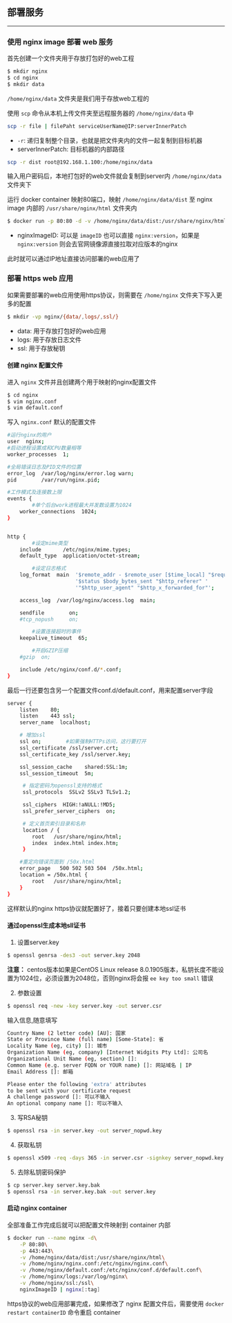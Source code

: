 ## 部署服务

---

### 使用 nginx image 部署 web 服务

首先创建一个文件夹用于存放打包好的web工程

```sh
$ mkdir nginx
$ cd nginx
$ mkdir data
```

`/home/nginx/data` 文件夹是我们用于存放web工程的

使用 `scp` 命令从本机上传文件夹至远程服务器的 `/home/nginx/data` 中

```sh
scp -r file | filePaht serviceUserName@IP:serverInnerPatch
```

* `-r`: 递归复制整个目录，也就是把文件夹内的文件一起复制到目标机器
* serverInnerPatch: 目标机器的内部路径

```sh
scp -r dist root@192.168.1.100:/home/nginx/data
```

输入用户密码后，本地打包好的web文件就会复制到server内 `/home/nginx/data` 文件夹下

运行 docker container 映射80端口，映射 `/home/nginx/data/dist` 至 nginx image 内部的 `/usr/share/nginx/html` 文件夹内

```sh
$ docker run -p 80:80 -d -v /home/nginx/data/dist:/usr/share/nginx/html --name nginx nginxImageID
```

* nginxImageID: 可以是 `imageID` 也可以直接 `nginx:version`，如果是 `nginx:version` 则会去官网镜像源直接拉取对应版本的nginx

此时就可以通过IP地址直接访问部署的web应用了

### 部署 https web 应用

如果需要部署的web应用使用https协议，则需要在 `/home/nginx` 文件夹下写入更多的配置

```sh
$ mkdir -vp nginx/{data/,logs/,ssl/}
```

* data: 用于存放打包好的web应用
* logs: 用于存放日志文件
* ssl: 用于存放秘钥

#### 创建 nginx 配置文件

进入 `nginx` 文件并且创建两个用于映射的nginx配置文件

```sh
$ cd nginx
$ vim nginx.conf
$ vim default.conf
```

写入 `nginx.conf` 默认的配置文件

```sh
#运行nginx的用户
user  nginx;
#启动进程设置成和CPU数量相等
worker_processes  1;

#全局错误日志及PID文件的位置
error_log  /var/log/nginx/error.log warn;
pid        /var/run/nginx.pid;

#工作模式及连接数上限
events {
        #单个后台work进程最大并发数设置为1024
    worker_connections  1024;
}


http {
        #设定mime类型
    include       /etc/nginx/mime.types;
    default_type  application/octet-stream;

        #设定日志格式
    log_format  main  '$remote_addr - $remote_user [$time_local] "$request" '
                      '$status $body_bytes_sent "$http_referer" '
                      '"$http_user_agent" "$http_x_forwarded_for"';

    access_log  /var/log/nginx/access.log  main;

    sendfile        on;
    #tcp_nopush     on;

        #设置连接超时的事件
    keepalive_timeout  65;

        #开启GZIP压缩
    #gzip  on;

    include /etc/nginx/conf.d/*.conf;
}
```

最后一行还要包含另一个配置文件conf.d/default.conf，用来配置server字段

```sh
server {
    listen    80;
    listen    443 ssl;
    server_name  localhost;

    # 增加ssl
    ssl on;        #如果强制HTTPs访问，这行要打开
    ssl_certificate /ssl/server.crt;
    ssl_certificate_key /ssl/server.key;

    ssl_session_cache    shared:SSL:1m;
    ssl_session_timeout  5m;

     # 指定密码为openssl支持的格式
     ssl_protocols  SSLv2 SSLv3 TLSv1.2;

     ssl_ciphers  HIGH:!aNULL:!MD5;
     ssl_prefer_server_ciphers  on;

     # 定义首页索引目录和名称
     location / {
        root   /usr/share/nginx/html;
        index  index.html index.htm;
     }

    #重定向错误页面到 /50x.html
    error_page   500 502 503 504  /50x.html;
    location = /50x.html {
        root   /usr/share/nginx/html;
    }
}
```

这样默认的nginx https协议就配置好了，接着只要创建本地ssl证书

#### 通过openssl生成本地sll证书

1. 设置server.key

```sh
$ openssl genrsa -des3 -out server.key 2048
```

**注意：** centos版本如果是CentOS Linux release 8.0.1905版本，私钥长度不能设置为1024位，必须设置为2048位，否则nginx将会报 `ee key too small` 错误

2. 参数设置

```sh
$ openssl req -new -key server.key -out server.csr
```

输入信息,随意填写

```sh
Country Name (2 letter code) [AU]: 国家
State or Province Name (full name) [Some-State]: 省
Locality Name (eg, city) []: 城市
Organization Name (eg, company) [Internet Widgits Pty Ltd]: 公司名
Organizational Unit Name (eg, section) []: 
Common Name (e.g. server FQDN or YOUR name) []: 网站域名 | IP
Email Address []: 邮箱

Please enter the following 'extra' attributes
to be sent with your certificate request
A challenge password []: 可以不输入
An optional company name []: 可以不输入
```

3. 写RSA秘钥

```sh
$ openssl rsa -in server.key -out server_nopwd.key
```

4. 获取私钥

```sh
$ openssl x509 -req -days 365 -in server.csr -signkey server_nopwd.key -out server.crt
```

5. 去除私钥密码保护

```sh
$ cp server.key server.key.bak
$ openssl rsa -in server.key.bak -out server.key
```

#### 启动 nginx container

全部准备工作完成后就可以把配置文件映射到 container 内部

```sh
$ docker run --name nginx -d\
    -P 80:80\
    -p 443:443\
    -v /home/nginx/data/dist:/usr/share/nginx/html\
    -v /home/nginx/nginx.conf:/etc/nginx/nginx.conf\
    -v /home/nginx/default.conf:/etc/nginx/conf.d/default.conf\
    -v /home/nginx/logs:/var/log/nginx\
    -v /home/nginx/ssl:/ssl\
    nginxImageID | nginx[:tag]
```

https协议的web应用部署完成，如果修改了 nginx 配置文件后，需要使用 `docker restart containerID` 命令重启 container 